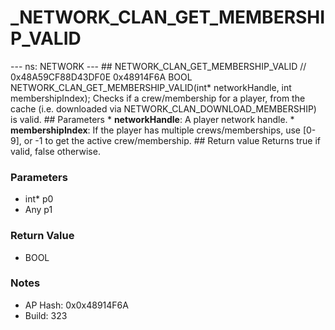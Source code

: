# _NETWORK_CLAN_GET_MEMBERSHIP_VALID

--- ns: NETWORK --- ## NETWORK_CLAN_GET_MEMBERSHIP_VALID  // 0x48A59CF88D43DF0E 0x48914F6A BOOL NETWORK_CLAN_GET_MEMBERSHIP_VALID(int* networkHandle, int membershipIndex);  Checks if a crew/membership for a player, from the cache (i.e. downloaded via NETWORK_CLAN_DOWNLOAD_MEMBERSHIP) is valid.  ## Parameters * **networkHandle**: A player network handle. * **membershipIndex**: If the player has multiple crews/memberships, use [0-9], or -1 to get the active crew/membership.  ## Return value Returns true if valid, false otherwise.

### Parameters
* int* p0
* Any p1

### Return Value
* BOOL

### Notes
* AP Hash: 0x0x48914F6A
* Build: 323

